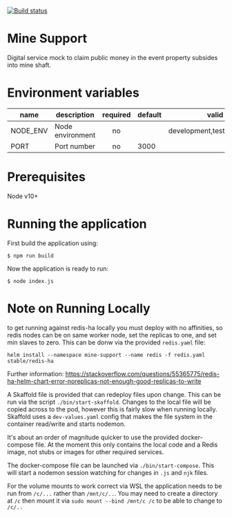 [![Build status](https://johnwatson484.visualstudio.com/John%20D%20Watson/_apis/build/status/Mine%20Support)](https://johnwatson484.visualstudio.com/John%20D%20Watson/_build/latest?definitionId=-1)

# Mine Support
Digital service mock to claim public money in the event property subsides into mine shaft.

# Environment variables

| name     | description      | required | default |            valid            | notes |
|----------|------------------|:--------:|---------|:---------------------------:|-------|
| NODE_ENV | Node environment |    no    |         | development,test,production |       |
| PORT     | Port number      |    no    | 3000    |                             |       |

# Prerequisites

Node v10+

# Running the application

First build the application using:

`$ npm run build`

Now the application is ready to run:

`$ node index.js`

# Note on Running Locally

to get running against redis-ha locally you must deploy with no affinities, so redis nodes can be on same worker node, set the replicas to one, and set min slaves to zero. This can be donw via the provided `redis.yaml` file:

`helm install --namespace mine-support --name redis -f redis.yaml stable/redis-ha`

Further information: https://stackoverflow.com/questions/55365775/redis-ha-helm-chart-error-noreplicas-not-enough-good-replicas-to-write

A Skaffold file is provided that can redeploy files upon change. This can be run via the script `./bin/start-skaffold`.
Changes to the local file will be copied across to the pod, however this is fairly slow when running locally.
Skaffold uses a `dev-values.yaml` config that makes the file system in the container read/write and starts nodemon.

It's about an order of magnitude quicker to use the provided docker-compose file. At the moment this only contains the local code and a Redis image, not stubs or images for other required services.

The docker-compose file can be launched via `./bin/start-compose`. This will start a nodemon session watching for changes in `.js` and `njk` files. 

For the volume mounts to work correct via WSL the application needs to be run from `/c/...` rather than `/mnt/c/..`.
You may need to create a directory at `/c` then mount it via `sudo mount --bind /mnt/c /c` to be able to change to `/c/..`


